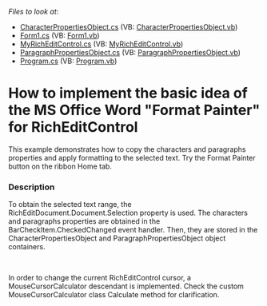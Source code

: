 <!-- default file list -->
*Files to look at*:

* [CharacterPropertiesObject.cs](./CS/DXApplication9/CharacterPropertiesObject.cs) (VB: [CharacterPropertiesObject.vb](./VB/DXApplication9/CharacterPropertiesObject.vb))
* [Form1.cs](./CS/DXApplication9/Form1.cs) (VB: [Form1.vb](./VB/DXApplication9/Form1.vb))
* [MyRichEditControl.cs](./CS/DXApplication9/MyRichEditControl.cs) (VB: [MyRichEditControl.vb](./VB/DXApplication9/MyRichEditControl.vb))
* [ParagraphPropertiesObject.cs](./CS/DXApplication9/ParagraphPropertiesObject.cs) (VB: [ParagraphPropertiesObject.vb](./VB/DXApplication9/ParagraphPropertiesObject.vb))
* [Program.cs](./CS/DXApplication9/Program.cs) (VB: [Program.vb](./VB/DXApplication9/Program.vb))
<!-- default file list end -->
# How to implement the basic idea of the MS Office Word "Format Painter" for RichEditControl


<p>This example demonstrates how to copy the characters and paragraphs properties and apply formatting to the selected text. Try the Format Painter button on the ribbon Home tab. </p>


<h3>Description</h3>

<p>To obtain the selected text range, the RichEditDocument.Document.Selection property is used. The characters and paragraphs properties are obtained in the BarCheckItem.CheckedChanged event handler. Then, they are stored in the CharacterPropertiesObject and ParagraphPropertiesObject object containers.</p>
<br>
<p>In order to change the current RichEditControl cursor, a MouseCursorCalculator descendant is implemented. Check the custom MouseCursorCalculator class Calculate method for clarification.</p>

<br/>


